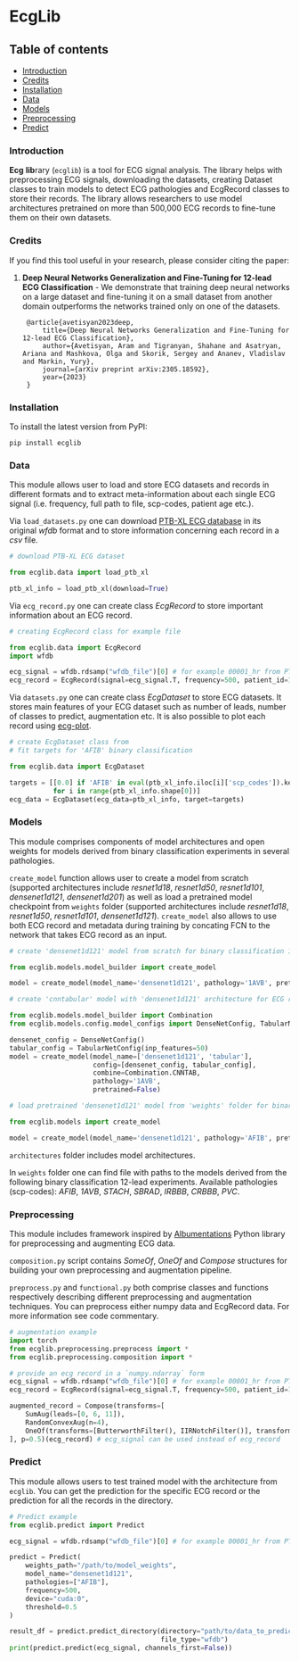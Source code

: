 # EcgLib

## Table of contents

- [Introduction](#introduction)
- [Credits](#credits)
- [Installation](#installation)
- [Data](#data)
- [Models](#models)
- [Preprocessing](#preprocessing)
- [Predict](#predict)

### Introduction

**Ecg** **lib**rary (`ecglib`) is a tool for ECG signal analysis. The library helps with preprocessing ECG signals, downloading the datasets, creating Dataset classes to train models to detect ECG pathologies and EcgRecord classes to store their records. The library allows researchers to use model architectures pretrained on more than 500,000 ECG records to fine-tune them on their own datasets.

### Credits

If you find this tool useful in your research, please consider citing the paper:

1) **Deep Neural Networks Generalization and Fine-Tuning for 12-lead ECG Classification** - We demonstrate that training deep neural networks on a large dataset and fine-tuning it on a small dataset from another domain outperforms the networks trained only on one of the datasets.

        @article{avetisyan2023deep,
            title={Deep Neural Networks Generalization and Fine-Tuning for 12-lead ECG Classification},
            author={Avetisyan, Aram and Tigranyan, Shahane and Asatryan, Ariana and Mashkova, Olga and Skorik, Sergey and Ananev, Vladislav and Markin, Yury},
            journal={arXiv preprint arXiv:2305.18592},
            year={2023}
        }

### Installation

To install the latest version from PyPI:

```
pip install ecglib
```

### Data
This module allows user to load and store ECG datasets and records in different formats and to extract meta-information about each single ECG signal (i.e. frequency, full path to file, scp-codes, patient age etc.). 

Via `load_datasets.py` one can download [PTB-XL ECG database](https://physionet.org/content/ptb-xl/1.0.2/) in its original *wfdb* format and to store information concerning each record in a *csv* file.

```python
# download PTB-XL ECG dataset

from ecglib.data import load_ptb_xl

ptb_xl_info = load_ptb_xl(download=True)
```

Via `ecg_record.py` one can create class *EcgRecord* to store important information about an ECG record.

```python
# creating EcgRecord class for example file

from ecglib.data import EcgRecord
import wfdb

ecg_signal = wfdb.rdsamp("wfdb_file")[0] # for example 00001_hr from PTB-XL dataset
ecg_record = EcgRecord(signal=ecg_signal.T, frequency=500, patient_id=1)

```

Via `datasets.py` one can create class *EcgDataset* to store ECG datasets. It stores main features of your ECG dataset such as number of leads, number of classes to predict, augmentation etc. It is also possible to plot each record using [ecg-plot](https://pypi.org/project/ecg-plot/).

```python
# create EcgDataset class from 
# fit targets for 'AFIB' binary classification

from ecglib.data import EcgDataset 

targets = [[0.0] if 'AFIB' in eval(ptb_xl_info.iloc[i]['scp_codes']).keys() else [1.0] 
           for i in range(ptb_xl_info.shape[0])]
ecg_data = EcgDataset(ecg_data=ptb_xl_info, target=targets)
```

### Models
This module comprises components of model architectures and open weights for models derived from binary classification experiments in several pathologies.

`create_model` function allows user to create a model from scratch (supported architectures include *resnet1d18*, *resnet1d50*, *resnet1d101*, *densenet1d121*, *densenet1d201*) as well as load a pretrained model checkpoint from `weights` folder (supported architectures include *resnet1d18*, *resnet1d50*, *resnet1d101*, *densenet1d121*). `create_model` also allows to use both ECG record and metadata during training by concating FCN to the network that takes ECG record as an input.

```python
# create 'densenet1d121' model from scratch for binary classification 12-lead experiment

from ecglib.models.model_builder import create_model

model = create_model(model_name='densenet1d121', pathology='1AVB', pretrained=False)

# create 'cnntabular' model with 'densenet1d121' architecture for ECG record and FCN for metadata. Number of input features is set to 5 by default and can be changed by adding config

from ecglib.models.model_builder import Combination
from ecglib.models.config.model_configs import DenseNetConfig, TabularNetConfig

densenet_config = DenseNetConfig()
tabular_config = TabularNetConfig(inp_features=50)
model = create_model(model_name=['densenet1d121', 'tabular'],
                     config=[densenet_config, tabular_config],
                     combine=Combination.CNNTAB,
                     pathology='1AVB',
                     pretrained=False)
```

```python
# load pretrained 'densenet1d121' model from 'weights' folder for binary classification 12-lead experiment

from ecglib.models import create_model

model = create_model(model_name='densenet1d121', pathology='AFIB', pretrained=True)
```

`architectures` folder includes model architectures.

In `weights` folder one can find file with paths to the models derived from the following binary classification 12-lead experiments. Available pathologies (scp-codes): *AFIB*, *1AVB*, *STACH*, *SBRAD*, *IRBBB*, *CRBBB*, *PVC*.

### Preprocessing
This module includes framework inspired by [Albumentations](https://albumentations.ai/) Python library for preprocessing and augmenting ECG data.

`composition.py` script contains *SomeOf*, *OneOf* and *Compose* structures for building your own preprocessing and augmentation pipeline.

`preprocess.py` and `functional.py` both comprise classes and functions respectively describing different preprocessing and augmentation techniques. You can preprocess either numpy data and EcgRecord data. For more information see code commentary.

```python
# augmentation example
import torch
from ecglib.preprocessing.preprocess import *
from ecglib.preprocessing.composition import *

# provide an ecg record in a `numpy.ndarray` form
ecg_signal = wfdb.rdsamp("wfdb_file")[0] # for example 00001_hr from PTB-XL dataset
ecg_record = EcgRecord(signal=ecg_signal.T, frequency=500, patient_id=1)

augmented_record = Compose(transforms=[
    SumAug(leads=[0, 6, 11]), 
    RandomConvexAug(n=4), 
    OneOf(transforms=[ButterworthFilter(), IIRNotchFilter()], transform_prob=[0.8, 0.2])
], p=0.5)(ecg_record) # ecg_signal can be used instead of ecg_record
```

### Predict
This module allows users to test trained model with the architecture from `ecglib`. You can get the prediction for the specific ECG record or the prediction for all the records in the directory.

```python
# Predict example
from ecglib.predict import Predict

ecg_signal = wfdb.rdsamp("wfdb_file")[0] # for example 00001_hr from PTB-XL dataset

predict = Predict(
    weights_path="/path/to/model_weights",
    model_name="densenet1d121",
    pathologies=["AFIB"],
    frequency=500,
    device="cuda:0",
    threshold=0.5
)

result_df = predict.predict_directory(directory="path/to/data_to_predict",
                                      file_type="wfdb")
print(predict.predict(ecg_signal, channels_first=False))
```
